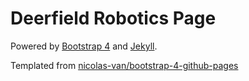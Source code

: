 
# Deerfield Robotics Page

Powered by [Bootstrap 4](https://getbootstrap.com/) and [Jekyll](https://jekyllrb.com/).

Templated from [nicolas-van/bootstrap-4-github-pages](https://getbootstrap.com/nicolas-van/bootstrap-4-github-pages)
